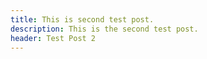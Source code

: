 ```yaml
---
title: This is second test post.
description: This is the second test post.
header: Test Post 2
---
```

